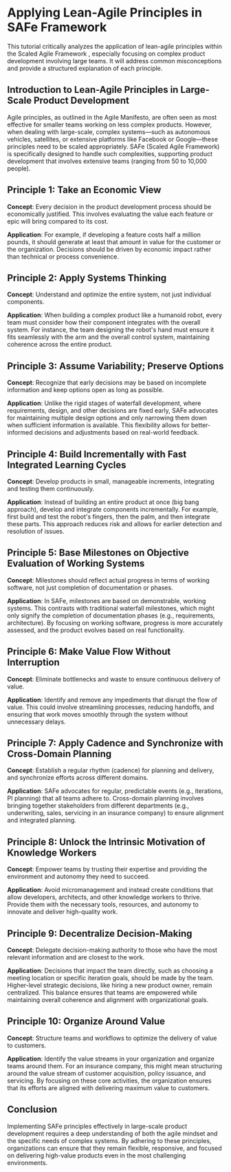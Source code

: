 # Applying Lean-Agile Principles in SAFe Framework

This tutorial critically analyzes the application of lean-agile principles within the Scaled Agile Framework , especially focusing on complex product development involving large teams. It will address common misconceptions and provide a structured explanation of each principle.

## Introduction to Lean-Agile Principles in Large-Scale Product Development

Agile principles, as outlined in the Agile Manifesto, are often seen as most effective for smaller teams working on less complex products. However, when dealing with large-scale, complex systems—such as autonomous vehicles, satellites, or extensive platforms like Facebook or Google—these principles need to be scaled appropriately. SAFe (Scaled Agile Framework) is specifically designed to handle such complexities, supporting product development that involves extensive teams (ranging from 50 to 10,000 people).

## Principle 1: Take an Economic View

**Concept**: Every decision in the product development process should be economically justified. This involves evaluating the value each feature or epic will bring compared to its cost.

**Application**: For example, if developing a feature costs half a million pounds, it should generate at least that amount in value for the customer or the organization. Decisions should be driven by economic impact rather than technical or process convenience.

## Principle 2: Apply Systems Thinking

**Concept**: Understand and optimize the entire system, not just individual components.

**Application**: When building a complex product like a humanoid robot, every team must consider how their component integrates with the overall system. For instance, the team designing the robot's hand must ensure it fits seamlessly with the arm and the overall control system, maintaining coherence across the entire product.

## Principle 3: Assume Variability; Preserve Options

**Concept**: Recognize that early decisions may be based on incomplete information and keep options open as long as possible.

**Application**: Unlike the rigid stages of waterfall development, where requirements, design, and other decisions are fixed early, SAFe advocates for maintaining multiple design options and only narrowing them down when sufficient information is available. This flexibility allows for better-informed decisions and adjustments based on real-world feedback.

## Principle 4: Build Incrementally with Fast Integrated Learning Cycles

**Concept**: Develop products in small, manageable increments, integrating and testing them continuously.

**Application**: Instead of building an entire product at once (big bang approach), develop and integrate components incrementally. For example, first build and test the robot's fingers, then the palm, and then integrate these parts. This approach reduces risk and allows for earlier detection and resolution of issues.

## Principle 5: Base Milestones on Objective Evaluation of Working Systems

**Concept**: Milestones should reflect actual progress in terms of working software, not just completion of documentation or phases.

**Application**: In SAFe, milestones are based on demonstrable, working systems. This contrasts with traditional waterfall milestones, which might only signify the completion of documentation phases (e.g., requirements, architecture). By focusing on working software, progress is more accurately assessed, and the product evolves based on real functionality.

## Principle 6: Make Value Flow Without Interruption

**Concept**: Eliminate bottlenecks and waste to ensure continuous delivery of value.

**Application**: Identify and remove any impediments that disrupt the flow of value. This could involve streamlining processes, reducing handoffs, and ensuring that work moves smoothly through the system without unnecessary delays.

## Principle 7: Apply Cadence and Synchronize with Cross-Domain Planning

**Concept**: Establish a regular rhythm (cadence) for planning and delivery, and synchronize efforts across different domains.

**Application**: SAFe advocates for regular, predictable events (e.g., iterations, PI planning) that all teams adhere to. Cross-domain planning involves bringing together stakeholders from different departments (e.g., underwriting, sales, servicing in an insurance company) to ensure alignment and integrated planning.

## Principle 8: Unlock the Intrinsic Motivation of Knowledge Workers

**Concept**: Empower teams by trusting their expertise and providing the environment and autonomy they need to succeed.

**Application**: Avoid micromanagement and instead create conditions that allow developers, architects, and other knowledge workers to thrive. Provide them with the necessary tools, resources, and autonomy to innovate and deliver high-quality work.

## Principle 9: Decentralize Decision-Making

**Concept**: Delegate decision-making authority to those who have the most relevant information and are closest to the work.

**Application**: Decisions that impact the team directly, such as choosing a meeting location or specific iteration goals, should be made by the team. Higher-level strategic decisions, like hiring a new product owner, remain centralized. This balance ensures that teams are empowered while maintaining overall coherence and alignment with organizational goals.

## Principle 10: Organize Around Value

**Concept**: Structure teams and workflows to optimize the delivery of value to customers.

**Application**: Identify the value streams in your organization and organize teams around them. For an insurance company, this might mean structuring around the value stream of customer acquisition, policy issuance, and servicing. By focusing on these core activities, the organization ensures that its efforts are aligned with delivering maximum value to customers.

## Conclusion

Implementing SAFe principles effectively in large-scale product development requires a deep understanding of both the agile mindset and the specific needs of complex systems. By adhering to these principles, organizations can ensure that they remain flexible, responsive, and focused on delivering high-value products even in the most challenging environments.